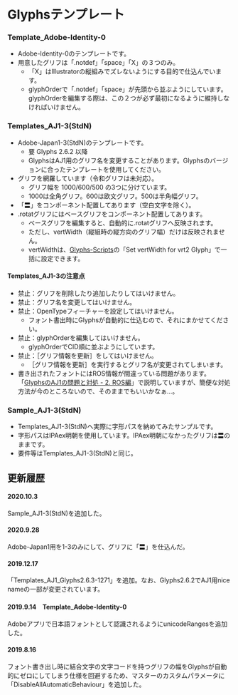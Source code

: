# Glyphsテンプレート

### Template_Adobe-Identity-0
* Adobe-Identity-0のテンプレートです。
* 用意したグリフは「.notdef」「space」「X」の３つのみ。
    * 「X」はIllustratorの縦組みでズレないようにする目的で仕込んでいます。
    * glyphOrderで「.notdef」「space」が先頭から並ぶようにしています。glyphOrderを編集する際は、この２つが必ず最初になるように維持しなければいけません。


### Templates_AJ1-3(StdN)
* Adobe-Japan1-3(StdN)のテンプレートです。
    * 要 Glyphs 2.6.2 以降
    * GlyphsはAJ1用のグリフ名を変更することがあります。Glyphsのバージョンに合ったテンプレートを使用してください。
* グリフを網羅しています（令和グリフは未対応）。
    * グリフ幅を 1000/600/500 の3つに分けています。
    * 1000は全角グリフ。600は欧文グリフ。500は半角幅グリフ。
* 「〓」をコンポーネント配置してあります（空白文字を除く）。        
* .rotatグリフにはベースグリフをコンポーネント配置してあります。
    * ベースグリフを編集すると、自動的に.rotatグリフへ反映されます。
    * ただし、vertWidth（縦組時の縦方向のグリフ幅）だけは反映されません。
    * vertWidthは、[Glyphs-Scripts](https://github.com/monokano/Glyphs-Scripts)の「Set vertWidth for vrt2 Glyph」で一括に設定できます。
#### Templates_AJ1-3の注意点
* 禁止：グリフを削除したり追加したりしてはいけません。
* 禁止：グリフ名を変更してはいけません。
* 禁止：OpenTypeフィーチャーを設定してはいけません。
    * フォント書出時にGlyphsが自動的に仕込むので、それにまかせてください。
* 禁止：glyphOrderを編集してはいけません。
    * glyphOrderでCID順に並ぶようにしています。
* 禁止：［グリフ情報を更新］をしてはいけません。
    * ［グリフ情報を更新］を実行するとグリフ名が変更されてしまいます。
* 書き出されたフォントにはROS情報が間違っている問題があります。「[GlyphsのAJ1の問題と対処 - 2. ROS編](https://gist.github.com/monokano/a3cf2992b8246720c5edc9abe12a65af)」で説明していますが、簡便な対処方法が今のところないので、そのままでもいいかなぁ…。


### Sample_AJ1-3(StdN)
* Templates_AJ1-3(StdN)へ実際に字形パスを納めてみたサンプルです。
* 字形パスはIPAex明朝を使用しています。IPAex明朝になかったグリフは〓のままです。
* 要件等はTemplates_AJ1-3(StdN)と同じ。


## 更新履歴
#### 2020.10.3
Sample_AJ1-3(StdN)を追加した。
#### 2020.9.28
Adobe-Japan1用を1-3のみにして、グリフに「〓」を仕込んだ。
#### 2019.12.17
「Templates_AJ1_Glyphs2.6.3-1271」を追加。なお、Glyphs2.6.2でAJ1用nice nameの一部が変更されています。
#### 2019.9.14　Template_Adobe-Identity-0
Adobeアプリで日本語フォントとして認識されるようにunicodeRangesを追加した。
#### 2019.8.16
フォント書き出し時に結合文字の文字コードを持つグリフの幅をGlyphsが自動的にゼロにしてしまう仕様を回避するため、マスターのカスタムパラメータに「DisableAllAutomaticBehaviour」を追加した。
